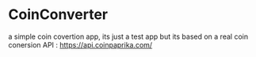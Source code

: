 # CoinConverter
a simple coin covertion app, its just a test app but its based on a real coin conersion API : https://api.coinpaprika.com/ 
